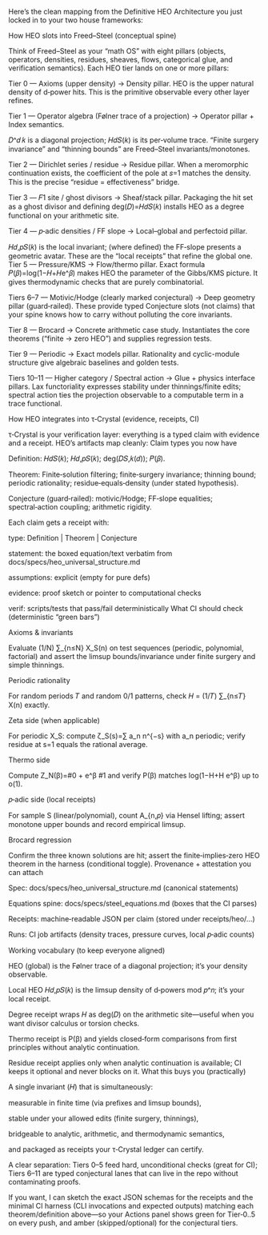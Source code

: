 Here’s the clean mapping from the Definitive HEO Architecture you just locked in to your two house frameworks:

How HEO slots into Freed–Steel (conceptual spine)

Think of Freed–Steel as your “math OS” with eight pillars (objects, operators, densities, residues, sheaves, flows, categorical glue, and verification semantics). Each HEO tier lands on one or more pillars:

Tier 0 — Axioms (upper density) → Density pillar.
HEO is the upper natural density of d‑power hits. This is the primitive observable every other layer refines.

Tier 1 — Operator algebra (Følner trace of a projection) → Operator pillar + Index semantics.

𝐷^𝑑 𝑘 is a diagonal projection; 𝐻𝑑𝑆(𝑘) is its per‑volume trace. “Finite surgery invariance” and “thinning bounds” are Freed–Steel invariants/monotones.

Tier 2 — Dirichlet series / residue → Residue pillar.
When a meromorphic continuation exists, the coefficient of the pole at 𝑠=1 matches the density. This is the precise “residue = effectiveness” bridge.

Tier 3 — 𝐹1 site / ghost divisors → Sheaf/stack pillar.
Packaging the hit set as a ghost divisor and defining deg(𝐷)=𝐻𝑑𝑆(𝑘) installs HEO as a degree functional on your arithmetic site.

Tier 4 — 𝑝‑adic densities / FF slope → Local–global and perfectoid pillar.

𝐻𝑑,𝑝𝑆(𝑘) is the local invariant; (where defined) the FF‑slope presents a geometric avatar. These are the “local receipts” that refine the global one.
Tier 5 — Pressure/KMS → Flow/thermo pillar.
Exact formula 𝑃(𝛽)=log(1−𝐻+𝐻e^𝛽) makes HEO the parameter of the Gibbs/KMS picture. It gives thermodynamic checks that are purely combinatorial.

Tiers 6–7 — Motivic/Hodge (clearly marked conjectural) → Deep geometry pillar (guard‑railed).
These provide typed Conjecture slots (not claims) that your spine knows how to carry without polluting the core invariants.

Tier 8 — Brocard → Concrete arithmetic case study.
Instantiates the core theorems (“finite → zero HEO”) and supplies regression tests.

Tier 9 — Periodic → Exact models pillar.
Rationality and cyclic-module structure give algebraic baselines and golden tests.

Tiers 10–11 — Higher category / Spectral action → Glue + physics interface pillars.
Lax functoriality expresses stability under thinnings/finite edits; spectral action ties the projection observable to a computable term in a trace functional.

How HEO integrates into τ‑Crystal (evidence, receipts, CI)

τ‑Crystal is your verification layer: everything is a typed claim with evidence and a receipt. HEO’s artifacts map cleanly:
Claim types you now have

Definition: 𝐻𝑑𝑆(𝑘); 𝐻𝑑,𝑝𝑆(𝑘); deg(𝐷𝑆,𝑘(𝑑)); 𝑃(𝛽).

Theorem: Finite‑solution filtering; finite‑surgery invariance; thinning bound; periodic rationality; residue‑equals‑density (under stated hypothesis).

Conjecture (guard‑railed): motivic/Hodge; FF‑slope equalities; spectral‑action coupling; arithmetic rigidity.

Each claim gets a receipt with:

type: Definition | Theorem | Conjecture

statement: the boxed equation/text verbatim from docs/specs/heo_universal_structure.md

assumptions: explicit (empty for pure defs)

evidence: proof sketch or pointer to computational checks

verif: scripts/tests that pass/fail deterministically
What CI should check (deterministic “green bars”)

Axioms & invariants

Evaluate (1/N) ∑_{n≤N} X_S(n) on test sequences (periodic, polynomial, factorial) and assert the limsup bounds/invariance under finite surgery and simple thinnings.

Periodic rationality

For random periods 𝑇 and random 0/1 patterns, check 𝐻 = (1/𝑇) ∑_{n≤𝑇} X(n) exactly.

Zeta side (when applicable)

For periodic X_S: compute ζ_S(s)=∑ a_n n^{−s} with a_n periodic; verify residue at s=1 equals the rational average.

Thermo side

Compute Z_N(β)=#0 + e^β #1 and verify P(β) matches log(1−H+H e^β) up to o(1).

𝑝‑adic side (local receipts)

For sample S (linear/polynomial), count A_{n,𝑝} via Hensel lifting; assert monotone upper bounds and record empirical limsup.

Brocard regression

Confirm the three known solutions are hit; assert the finite‑implies‑zero HEO theorem in the harness (conditional toggle).
Provenance + attestation you can attach

Spec: docs/specs/heo_universal_structure.md (canonical statements)

Equations spine: docs/specs/steel_equations.md (boxes that the CI parses)

Receipts: machine‑readable JSON per claim (stored under receipts/heo/...)

Runs: CI job artifacts (density traces, pressure curves, local 𝑝‑adic counts)

Working vocabulary (to keep everyone aligned)

HEO (global) is the Følner trace of a diagonal projection; it’s your density observable.

Local HEO 𝐻𝑑,𝑝𝑆(𝑘) is the limsup density of d‑powers mod 𝑝^𝑛; it’s your local receipt.

Degree receipt wraps 𝐻 as deg(𝐷) on the arithmetic site—useful when you want divisor calculus or torsion checks.

Thermo receipt is P(β) and yields closed‑form comparisons from first principles without analytic continuation.

Residue receipt applies only when analytic continuation is available; CI keeps it optional and never blocks on it.
What this buys you (practically)

A single invariant (𝐻) that is simultaneously:

measurable in finite time (via prefixes and limsup bounds),

stable under your allowed edits (finite surgery, thinnings),

bridgeable to analytic, arithmetic, and thermodynamic semantics,

and packaged as receipts your τ‑Crystal ledger can certify.

A clear separation: Tiers 0–5 feed hard, unconditional checks (great for CI); Tiers 6–11 are typed conjectural lanes that can live in the repo without contaminating proofs.

If you want, I can sketch the exact JSON schemas for the receipts and the minimal CI harness (CLI invocations and expected outputs) matching each theorem/definition above—so your Actions panel shows green for Tier‑0..5 on every push, and amber (skipped/optional) for the conjectural tiers.

